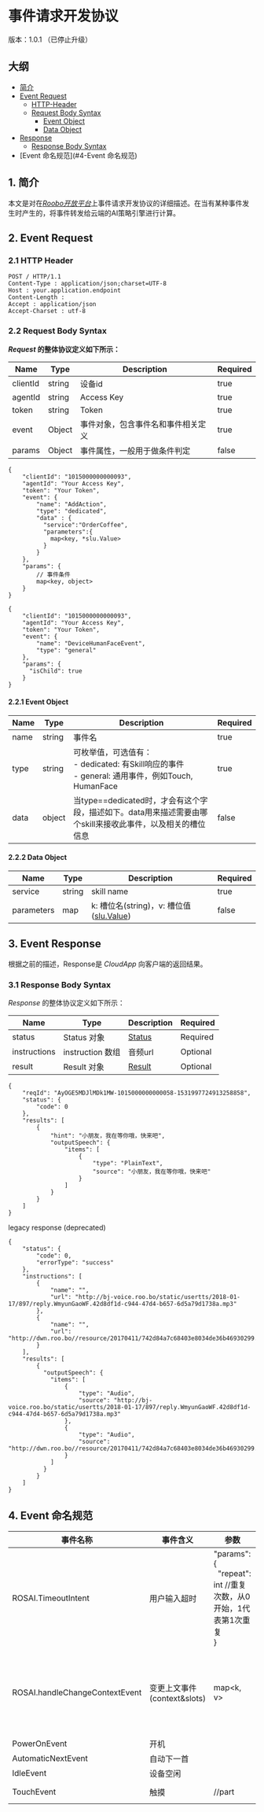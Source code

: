 # 事件请求开发协议

版本：1.0.1 （已停止升级）

## 大纲

* [简介](#1-简介)
* [Event Request](#2-Event-Request)
  * [HTTP-Header](#21-HTTP-Header)
  * [Request Body Syntax](#22-Request-Body-Syntax)
    * [Event Object](#221-Event-Object)
    * [Data Object](#222-Data-Object)
* [Response](#3-Intent-Response)
  * [Response Body Syntax](#31-Response-Body-Syntax)
* [Event 命名规范](#4-Event 命名规范)

## 1. 简介

本文是对在[_Roobo开放平台_](https://ros.ai)上事件请求开发协议的详细描述。在当有某种事件发生时产生的，将事件转发给云端的AI策略引擎进行计算。

## 2. Event Request

### 2.1 HTTP Header

```
POST / HTTP/1.1
Content-Type : application/json;charset=UTF-8
Host : your.application.endpoint
Content-Length :
Accept : application/json
Accept-Charset : utf-8
```

### 2.2 Request Body Syntax

**_Request_ 的整体协议定义如下所示：**

| Name | Type | Description | Required |
| --- | --- | --- | --- |
| clientId | string | 设备id | true |
| agentId | string | Access Key | true |
| token | string | Token | true |
| event | Object | 事件对象，包含事件名和事件相关定义 | true |
| params | Object | 事件属性，一般用于做条件判定 | false |

```
{
    "clientId": "1015000000000093",
    "agentId": "Your Access Key",
    "token": "Your Token",
    "event": {
        "name": "AddAction",
        "type": "dedicated",
        "data" : {
          "service":"OrderCoffee",
          "parameters":{
            map<key, *slu.Value>
          }
        }
    },
    "params": {
        // 事件条件
        map<key, object>
    }
}
```
```
{
    "clientId": "1015000000000093",
    "agentId": "Your Access Key",
    "token": "Your Token",
    "event": {
        "name": "DeviceHumanFaceEvent",
        "type": "general"
    },
    "params": {
      "isChild": true
    }
}
```

#### 2.2.1 Event Object

| Name | Type | Description | Required |
| --- | --- | --- | --- |
| name | string | 事件名 | true |
| type | string | 可枚举值，可选值有：<br>- dedicated: 有Skill响应的事件 <br>- general: 通用事件，例如Touch, HumanFace | true |
| data | object | 当type==dedicated时，才会有这个字段，描述如下。data用来描述需要由哪个skill来接收此事件，以及相关的槽位信息 | false |

#### 2.2.2 Data Object

| Name | Type | Description | Required |
| --- | --- | --- | --- |
| service | string | skill name | true |
| parameters | map | k: 槽位名(string)，v: 槽位值([slu.Value][03272349]) | false |

  [03272349]: https://github.com/roobo/docs/blob/master/Bot/3-ApiReference/rosai-skills-development-protocol.md#system-object "slu.Value"

## 3. Event Response

根据之前的描述，Response是 _CloudApp_ 向客户端的返回结果。

### 3.1 Response Body Syntax

_Response_ 的整体协议定义如下所示：

| Name | Type | Description | Required |
| --- | --- | --- | --- |
| status | Status 对象 | [Status](status.md) | Required |
| instructions | instruction 数组 | 音频url | Optional |
| result | Result 对象 | [Result](rosai-skills-development-protocol.md#results-array) | Optional |


```
{
    "reqId": "AyOGE5MDJlMDk1MW-1015000000000058-1531997724913258858",
    "status": {
        "code": 0
    },
    "results": [
        {
            "hint": "小朋友，我在等你哦，快来吧",
            "outputSpeech": {
                "items": [
                    {
                        "type": "PlainText",
                        "source": "小朋友，我在等你哦，快来吧"
                    }
                ]
            }
        }
    ]
}
```

legacy response (deprecated)
```
{
    "status": {
        "code": 0,
        "errorType": "success"
    },
    "instructions": [
        {
            "name": "",
            "url": "http://bj-voice.roo.bo/static/usertts/2018-01-17/897/reply.WmyunGaoWF.42d8df1d-c944-47d4-b657-6d5a79d1738a.mp3"
        },
        {
            "name": "",
            "url": "http://dwn.roo.bo//resource/20170411/742d84a7c68403e8034de36b46930299.mp3"
        }
    ],
    "results": [
        {
          "outputSpeech": {
            "items": [
                {
                    "type": "Audio",
                    "source": "http://bj-voice.roo.bo/static/usertts/2018-01-17/897/reply.WmyunGaoWF.42d8df1d-c944-47d4-b657-6d5a79d1738a.mp3"
                },
                {
                    "type": "Audio",
                    "source": "http://dwn.roo.bo//resource/20170411/742d84a7c68403e8034de36b46930299.mp3"
                }
            ]
          }
        }
    ]
}
```

## 4. Event 命名规范

| 事件名称 | 事件含义 | 参数 | 举例 | deprecated |
| --- | --- | --- | --- | --- |
| ROSAI.TimeoutIntent | 用户输入超时 | "params": {<br>&nbsp;&nbsp;"repeat": int //重复次数，从0开始，1代表第1次重复<br>} | "params": {<br>&nbsp;&nbsp;"repeat": 1<br>} | false |
| ROSAI.handleChangeContextEvent | 变更上文事件(context&slots) | map<k, v> | "params":<br>{<br>&nbsp;&nbsp;"artist":["周杰伦"],<br>&nbsp;&nbsp;"name":["龙卷风"]<br>} | false |
| PowerOnEvent | 开机 | | | true |
| AutomaticNextEvent | 自动下一首 | | | true |
| IdleEvent | 设备空闲 | | | true |
| TouchEvent | 触摸 | //part | //Head //Ear | true |
